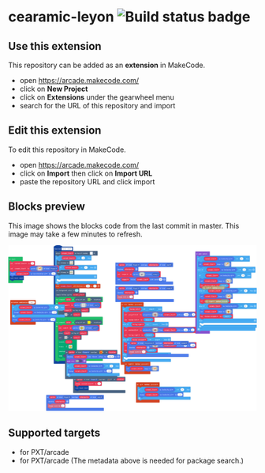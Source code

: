 # cearamic-leyon ![Build status badge](https://github.com/ceramiclion11/cearamic-leyon/workflows/MakeCode/badge.svg)



## Use this extension

This repository can be added as an **extension** in MakeCode.

* open https://arcade.makecode.com/
* click on **New Project**
* click on **Extensions** under the gearwheel menu
* search for the URL of this repository and import

## Edit this extension

To edit this repository in MakeCode.

* open https://arcade.makecode.com/
* click on **Import** then click on **Import URL**
* paste the repository URL and click import

## Blocks preview

This image shows the blocks code from the last commit in master.
This image may take a few minutes to refresh.

![A rendered view of the blocks](https://github.com/ceramiclion11/cearamic-leyon/raw/master/.makecode/blocks.png)

## Supported targets

* for PXT/arcade
* for PXT/arcade
(The metadata above is needed for package search.)

